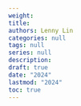 ```yaml
---
weight: 
title: 
authors: Lenny Lin
categories: null
tags: null
series: null
description: 
draft: true
date: "2024"
lastmod: "2024"
toc: true
---
```


<!--more-->

